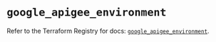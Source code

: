 # `google_apigee_environment`

Refer to the Terraform Registry for docs: [`google_apigee_environment`](https://registry.terraform.io/providers/hashicorp/google/5.14.0/docs/resources/apigee_environment).
